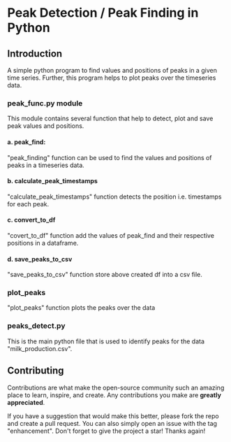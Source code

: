 # Peak Detection / Peak Finding in Python

## Introduction
 A simple python program to find values and positions of peaks in a given time series.
 Further, this program helps to plot peaks over the timeseries data.

### peak_func.py module
 This module contains several function that help to detect, plot and save peak values and positions.
#### a. peak_find:
"peak_finding" function can be used to find the values and positions of peaks in a timeseries data.
#### b. calculate_peak_timestamps
"calculate_peak_timestamps" function detects the position i.e. timestamps for each peak.
#### c. convert_to_df
"covert_to_df" function add the values of peak_find and their respective positions in a dataframe.
#### d. save_peaks_to_csv
"save_peaks_to_csv" function store above created df into a csv file.
### plot_peaks
"plot_peaks" function plots the peaks over the data

### peaks_detect.py
This is the main python file that is used to identify peaks for the data "milk_production.csv".

## Contributing

Contributions are what make the open-source community such an amazing place to learn, inspire, and create. Any contributions you make are **greatly appreciated**.

If you have a suggestion that would make this better, please fork the repo and create a pull request. You can also simply open an issue with the tag "enhancement".
Don't forget to give the project a star! Thanks again!
    
 

